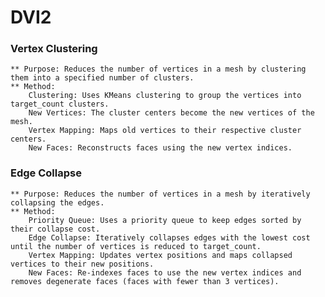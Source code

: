 # DVI2

### Vertex Clustering

    ** Purpose: Reduces the number of vertices in a mesh by clustering them into a specified number of clusters.
    ** Method:
        Clustering: Uses KMeans clustering to group the vertices into target_count clusters.
        New Vertices: The cluster centers become the new vertices of the mesh.
        Vertex Mapping: Maps old vertices to their respective cluster centers.
        New Faces: Reconstructs faces using the new vertex indices.

### Edge Collapse

    ** Purpose: Reduces the number of vertices in a mesh by iteratively collapsing the edges.
    ** Method:
        Priority Queue: Uses a priority queue to keep edges sorted by their collapse cost.
        Edge Collapse: Iteratively collapses edges with the lowest cost until the number of vertices is reduced to target_count.
        Vertex Mapping: Updates vertex positions and maps collapsed vertices to their new positions.
        New Faces: Re-indexes faces to use the new vertex indices and removes degenerate faces (faces with fewer than 3 vertices).
